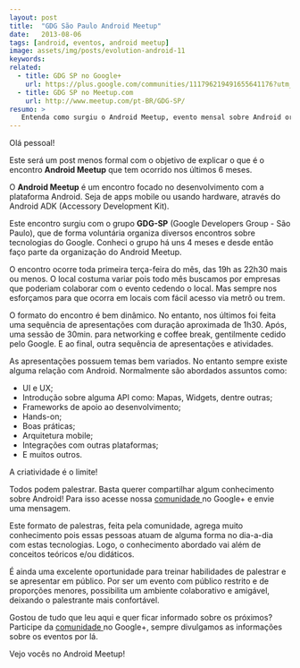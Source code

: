 ```yaml
---
layout: post
title:  "GDG São Paulo Android Meetup"
date:   2013-08-06
tags: [android, eventos, android meetup]
image: assets/img/posts/evolution-android-11
keywords:
related:
  - title: GDG SP no Google+
    url: https://plus.google.com/communities/111796219491655641176?utm_source=chrome_ntp_icon&amp;utm_medium=chrome_app&amp;utm_campaign=chrome
  - title: GDG SP no Meetup.com
    url: http://www.meetup.com/pt-BR/GDG-SP/
resumo: >
   Entenda como surgiu o Android Meetup, evento mensal sobre Android organizado pelo GDG-SP, e como você pode participar.
---
```

<p style="text-align: left;">Olá pessoal!</p>
<p>Este será um post menos formal com o objetivo de explicar o que é o encontro <strong>Android Meetup</strong> que tem ocorrido nos últimos 6 meses.</p>
<p>O <strong>Android Meetup</strong> é um encontro focado no desenvolvimento com a plataforma Android. Seja de apps mobile ou usando hardware, através do Android ADK (Accessory Development Kit).</p>
<p>Este encontro surgiu com o grupo <strong>GDG-SP</strong> (Google Developers Group - São Paulo), que de forma voluntária organiza diversos encontros sobre tecnologias do Google. Conheci o grupo há uns 4 meses e desde então faço parte da organização do Android Meetup.</p>
<p>O encontro ocorre toda primeira terça-feira do mês, das 19h as 22h30 mais ou menos. O local costuma variar pois todo mês buscamos por empresas que poderiam colaborar com o evento cedendo o local. Mas sempre nos esforçamos para que ocorra em locais com fácil acesso via metrô ou trem.</p>
<p>O formato do encontro é bem dinâmico. No entanto, nos últimos foi feita uma sequência de apresentações com duração aproximada de 1h30. Após, uma sessão de 30min. para networking e coffee break, gentilmente cedido pelo Google. E ao final, outra sequência de apresentações e atividades.</p>
<p>As apresentações possuem temas bem variados. No entanto sempre existe alguma relação com Android. Normalmente são abordados assuntos como:</p>
<ul>
<li>UI e UX;</li>
<li>Introdução sobre alguma API como: Mapas, Widgets, dentre outras;</li>
<li>Frameworks de apoio ao desenvolvimento;</li>
<li>Hands-on;</li>
<li>Boas práticas;</li>
<li>Arquitetura mobile;</li>
<li>Integrações com outras plataformas;</li>
<li>E muitos outros.</li>
</ul>
<p>A criatividade é o limite!</p>
<p>Todos podem palestrar. Basta querer compartilhar algum conhecimento sobre Android! Para isso acesse nossa <a title="GDG SP no Google+" href="https://plus.google.com/communities/111796219491655641176?utm_source=chrome_ntp_icon&amp;utm_medium=chrome_app&amp;utm_campaign=chrome" target="_blank">comunidade </a>no Google+ e envie uma mensagem.</p>
<p>Este formato de palestras, feita pela comunidade, agrega muito conhecimento pois essas pessoas atuam de alguma forma no dia-a-dia com estas tecnologias. Logo, o conhecimento abordado vai além de conceitos teóricos e/ou didáticos.</p>
<p>É ainda uma excelente oportunidade para treinar habilidades de palestrar e se apresentar em público. Por ser um evento com público restrito e de proporções menores, possibilita um ambiente colaborativo e amigável, deixando o palestrante mais confortável.</p>
<p>Gostou de tudo que leu aqui e quer ficar informado sobre os próximos? Participe da <a title="GDG-SP no Google+" href="https://plus.google.com/communities/111796219491655641176?utm_source=chrome_ntp_icon&amp;utm_medium=chrome_app&amp;utm_campaign=chrome" target="_blank">comunidade </a>no Google+, sempre divulgamos as informações sobre os eventos por lá.</p>
<p>Vejo vocês no Android Meetup!</p>
